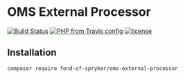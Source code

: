 # OMS External Processor
[![Build Status](https://travis-ci.org/fond-of/spryker-oms-external-processor.svg?branch=master)](https://travis-ci.org/fond-of/spryker-oms-external-processor)
[![PHP from Travis config](https://img.shields.io/travis/php-v/fond-of/spryker-oms-external-processor.svg)](https://php.net/)
[![license](https://img.shields.io/github/license/fond-of/spryker-oms-external-processor.svg)](https://packagist.org/packages/fond-of-spryker/oms-external-processor)

## Installation

```
composer require fond-of-spryker/oms-external-processor
```
